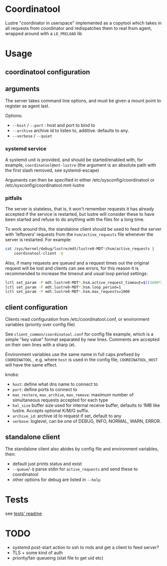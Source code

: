 # Coordinatool

Lustre "coordinator in userspace" implemented as a copytool which takes
in all requests from coordinator and redispatches them to real lhsm agent,
wrapped around with a `LD_PRELOAD` lib

# Usage

## coordinatool configuration

## arguments

The server takes command line options, and must be given a mount point
to register as agent last.

Options:
 - `--host` / `--port` : host and port to bind to
 - `--archive` archive id to listen to, additive. defaults to any.
 - `--verbose` / `--quiet`


### systemd service

A systemd unit is provided, and should be started/enabled with, for
example, `coordinatool@mnt-lustre` (the argument is an absolute path
with the first slash removed, see systemd-escape)

Arguments can then be specified in either /etc/sysconfig/coordinatool
or /etc/sysconfig/coordinatool.mnt-lustre

### pitfalls

The server is stateless, that is, it won't remember requests it has
already accepted if the service is restarted, but lustre will consider
these to have been started and refuse to do anything with the files for
a long time.

To work around this, the standalone client should be used to feed the
server with 'leftovers' requests from the `hsm/active_requests` file
whenever the server is restarted. For example:

```sh
cat /sys/kernel/debug/lustre/mdt/lustre0-MDT*/hsm/active_requests |
    coordinatool-client -Q
```

Also, if many requests are queued and a request times out the original
request will be lost and clients can see errors, for this reason it is
recommended to increase the timeout and usual loop period settings:
```sh
lctl set_param -P mdt.lustre0-MDT*.hsm.active_request_timeout=$((3600*24*31))
lctl set_param -P mdt.lustre0-MDT*.hsm.loop_period=1
lctl set_param -P mdt.lustre0-MDT*.hsm.max_requests=1000
```


## client configuration

Clients read configuration from /etc/coordinatool.conf, or environment
variables (priority over config file)

See `client_common/coordinatool.conf` for config file example, which is
a simple "key <space> value" format separated by new lines.
Comments are accepted on their own lines with a sharp (`#`).

Environment variables use the same name in full caps prefixed by
`COORDINATOOL_` e.g. where `host` is used in the config file,
`COORDINATOOL_HOST` will have the same effect.

knobs:
 - `host`: define what dns name to connect to
 - `port`: define ports to connect to
 - `max_restore`, `max_archive`, `max_remove`: maximum number of
    simultaneous requests accepted for each type
 - `hal_size` buffer size used for internal receive buffer, defaults
   to 1MB like lustre. Accepts optional K/M/G suffix.
 - `archive_id`: archive id to request if set, default to any
 - `verbose`: loglevel, can be one of DEBUG, INFO, NORMAL, WARN, ERROR.


## standalone client

The standalone client also abides by config file and environment
variables, then:

- default just prints status and exist
- `--queue`/`-Q` parse stdin for `active_requests` and send these to
coordinatool
- other options for debug are listed in `--help`


# Tests

see [tests' readme](./tests/README.md)


# TODO

- systemd post-start action to ssh to mds and get a client to feed server?
- TLS + some kind of auth
- priority/fair queueing (stat file to get uid etc)
